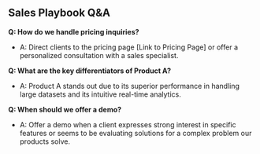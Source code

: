 ## Sales Playbook Q&A

**Q: How do we handle pricing inquiries?**
- A: Direct clients to the pricing page [Link to Pricing Page] or offer a personalized consultation with a sales specialist.

**Q: What are the key differentiators of Product A?**
- A: Product A stands out due to its superior performance in handling large datasets and its intuitive real-time analytics.

**Q: When should we offer a demo?**
- A: Offer a demo when a client expresses strong interest in specific features or seems to be evaluating solutions for a complex problem our products solve. 